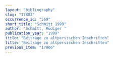 ```yaml
---
layout: "bibliography"
slug: "17803"
occurrence_id: "569"
short_title: "Schmitt 1999"
author: "Schmitt, Rüdiger "
publication_year: "1999"
title: "Beiträge zu altpersischen Inschriften"
title: "Beiträge zu altpersischen Inschriften"
previous_item: "17806"
---
```

